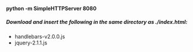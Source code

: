 **python -m SimpleHTTPServer 8080**

##### Download and insert the following in the same directory as ./index.html:
- handlebars-v2.0.0.js
- jquery-2.1.1.js
